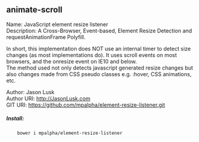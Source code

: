 ## animate-scroll

Name: JavaScript element resize listener  
Description: A Cross-Browser, Event-based, Element Resize Detection and requestAnimationFrame Polyfill.  

In short, this implementation does NOT use an internal timer to detect size changes (as most implementations do). It uses scroll events on most browsers, and the onresize event on IE10 and below.  
The method used not only detects javascript generated resize changes but also changes made from CSS pseudo classes e.g. :hover, CSS animations, etc.  

Author: Jason Lusk  
Author URI: http://JasonLusk.com  
GIT URI: https://github.com/mpalpha/element-resize-listener.git  

##### Install:
```Batchfile
    bower i mpalpha/element-resize-listener
```
